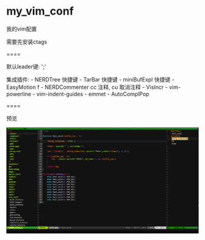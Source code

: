 # my_vim_conf
我的vim配置

需要先安装ctags

====

默认leader键: ';'

集成插件:
    - NERDTree         快捷键<F3>
    - TarBar           快捷键<F4>
    - miniBufExpl      快捷键<F5>
    - EasyMotion       <leader><leader>f
    - NERDCommenter    <leader>cc 注释, <leader>cu 取消注释
    - VisIncr
    - vim-powerline 
    - vim-indent-guides
    - emmet
    - AutoComplPop

==== 

预览

![image](https://raw.githubusercontent.com/sjclijie/my_vim_conf/master/screenshots/preview.png)
